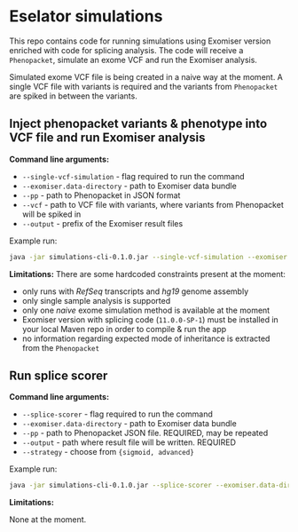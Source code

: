# Eselator simulations

This repo contains code for running simulations using Exomiser version enriched with code for splicing analysis. The code will receive a `Phenopacket`, simulate an exome VCF and run the Exomiser analysis.

Simulated exome VCF file is being created in a naive way at the moment. A single VCF file with variants is required and the variants from `Phenopacket` are spiked in between the variants.

## Inject phenopacket variants & phenotype into VCF file and run Exomiser analysis 

**Command line arguments:**
- `--single-vcf-simulation` - flag required to run the command
- `--exomiser.data-directory` - path to Exomiser data bundle
- `--pp` - path to Phenopacket in JSON format
- `--vcf` - path to VCF file with variants, where variants from Phenopacket will be spiked in
- `--output` - prefix of the Exomiser result files

Example run:
```bash
java -jar simulations-cli-0.1.0.jar --single-vcf-simulation --exomiser.data-directory=/path/to/exomiser-data/directory --pp=/path/to/phenopacket.json --vcf=/path/to/vcf --output=/path/to/output
```

**Limitations:**
There are some hardcoded constraints present at the moment:

- only runs with *RefSeq* transcripts and *hg19* genome assembly
- only single sample analysis is supported
- only one *naive* exome simulation method is available at the moment
- Exomiser version with splicing code (`11.0.0-SP-1`) must be installed in your local Maven repo in order to compile & run the app
- no information regarding expected mode of inheritance is extracted from the `Phenopacket` 

## Run splice scorer

**Command line arguments:**
- `--splice-scorer` - flag required to run the command
- `--exomiser.data-directory` - path to Exomiser data bundle
- `--pp` - path to Phenopacket JSON file. REQUIRED, may be repeated
- `--output` - path where result file will be written. REQUIRED
- `--strategy` - choose from `{sigmoid, advanced}`

Example run:
```bash
java -jar simulations-cli-0.1.0.jar --splice-scorer --exomiser.data-directory=/path/to/exomiser-data/directory --pp=/path/to/first_phenopacket.json --pp=/path/to/second_phenopacket.json --output=/path/to/output_file --strategy=advanced
```

**Limitations:**

None at the moment.